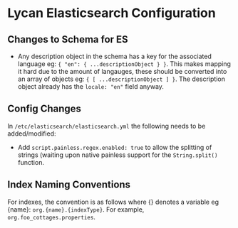 # Lycan Elasticsearch Configuration

## Changes to Schema for ES

 - Any description object in the schema has a key for the associated language eg: `{ "en": { ...descriptionObject } }`. This makes mapping it hard due to the amount of langauges, these should be converted into an array of objects eg: `{ [ ...descriptionObject ] }`. The description object already has the `locale: "en"` field anyway.
 
## Config Changes

In `/etc/elasticsearch/elasticsearch.yml` the following needs to be added/modified:

 - Add `script.painless.regex.enabled: true` to allow the splitting of strings (waiting upon native painless support for the `String.split()` function.
 
## Index Naming Conventions

For indexes, the convention is as follows where {} denotes a variable eg {name}: `org.{name}.{indexType}`. For example, `org.foo_cottages.properties`.

